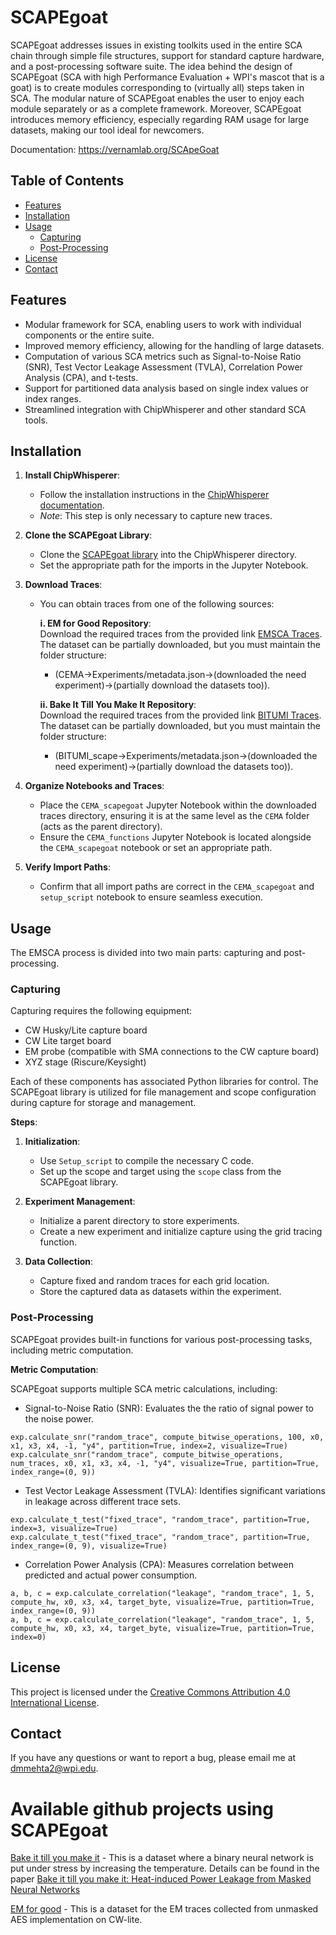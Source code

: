 # SCAPEgoat

SCAPEgoat addresses issues in existing toolkits used in the entire SCA chain through simple file structures, support for standard capture hardware, and a post-processing software suite. The idea behind the design of SCAPEgoat (SCA with high Performance Evaluation + WPI's mascot that is a goat) is to create modules corresponding to (virtually all) steps taken in SCA. The modular nature of SCAPEgoat enables the user to enjoy each module separately or as a complete framework. 
Moreover, SCAPEgoat introduces memory efficiency, especially regarding RAM usage for large datasets, making our tool ideal for newcomers. 

Documentation: https://vernamlab.org/SCApeGoat

## Table of Contents

- [Features](#features)
- [Installation](#installation)
- [Usage](#usage)
  - [Capturing](#capturing)
  - [Post-Processing](#post-processing)
- [License](#license)
- [Contact](#contact)

## Features

- Modular framework for SCA, enabling users to work with individual components or the entire suite.
- Improved memory efficiency, allowing for the handling of large datasets.
- Computation of various SCA metrics such as Signal-to-Noise Ratio (SNR), Test Vector Leakage Assessment (TVLA), Correlation Power Analysis (CPA), and t-tests.
- Support for partitioned data analysis based on single index values or index ranges.
- Streamlined integration with ChipWhisperer and other standard SCA tools.

## Installation

1. **Install ChipWhisperer**:
   - Follow the installation instructions in the [ChipWhisperer documentation](https://chipwhisperer.readthedocs.io/en/latest/).
   - *Note*: This step is only necessary to capture new traces.

2. **Clone the SCAPEgoat Library**:
   - Clone the [SCAPEgoat library](https://github.com/vernamlab/SCApeGoat) into the ChipWhisperer directory.
   - Set the appropriate path for the imports in the Jupyter Notebook.

3. **Download Traces**:
   - You can obtain traces from one of the following sources:

     **i. EM for Good Repository**:<br/>
     Download the required traces from the provided link [EMSCA Traces](https://app.box.com/v/EMSCA-for-good). The dataset can be partially downloaded, but you must maintain the folder structure:
     - (CEMA->Experiments/metadata.json->(downloaded the need experiment)->(partially download the datasets too)).
    
     **ii. Bake It Till You Make It Repository**:<br/>
     Download the required traces from the provided link [BITUMI Traces](https://app.box.com/v/BITUMI-traces). The dataset can be partially downloaded, but you must maintain the folder structure:
     - (BITUMI_scape->Experiments/metadata.json->(downloaded the need experiment)->(partially download the datasets too)).
   

4. **Organize Notebooks and Traces**:
   - Place the `CEMA_scapegoat` Jupyter Notebook within the downloaded traces directory, ensuring it is at the same level as the `CEMA` folder (acts as the parent directory).
   - Ensure the `CEMA_functions` Jupyter Notebook is located alongside the `CEMA_scapegoat` notebook or set an appropriate path.

5. **Verify Import Paths**:
   - Confirm that all import paths are correct in the `CEMA_scapegoat` and `setup_script` notebook to ensure seamless execution.

## Usage

The EMSCA process is divided into two main parts: capturing and post-processing.

### Capturing

Capturing requires the following equipment:

- CW Husky/Lite capture board
- CW Lite target board
- EM probe (compatible with SMA connections to the CW capture board)
- XYZ stage (Riscure/Keysight)

Each of these components has associated Python libraries for control. The SCAPEgoat library is utilized for file management and scope configuration during capture for storage and management.

**Steps**:

1. **Initialization**:
   - Use `Setup_script` to compile the necessary C code.
   - Set up the scope and target using the `scope` class from the SCAPEgoat library.

2. **Experiment Management**:
   - Initialize a parent directory to store experiments.
   - Create a new experiment and initialize capture using the grid tracing function.

3. **Data Collection**:
   - Capture fixed and random traces for each grid location.
   - Store the captured data as datasets within the experiment.

### Post-Processing

SCAPEgoat provides built-in functions for various post-processing tasks, including metric computation.

**Metric Computation**:

SCAPEgoat supports multiple SCA metric calculations, including:

- Signal-to-Noise Ratio (SNR): Evaluates the the ratio of signal power to the noise power.
  
```
exp.calculate_snr("random_trace", compute_bitwise_operations, 100, x0, x1, x3, x4, -1, "y4", partition=True, index=2, visualize=True)
exp.calculate_snr("random_trace", compute_bitwise_operations, num_traces, x0, x1, x3, x4, -1, "y4", visualize=True, partition=True, index_range=(0, 9))
```

- Test Vector Leakage Assessment (TVLA): Identifies significant variations in leakage across different trace sets.

```
exp.calculate_t_test("fixed_trace", "random_trace", partition=True, index=3, visualize=True)
exp.calculate_t_test("fixed_trace", "random_trace", partition=True, index_range=(0, 9), visualize=True)
```

- Correlation Power Analysis (CPA): Measures correlation between predicted and actual power consumption.

```
a, b, c = exp.calculate_correlation("leakage", "random_trace", 1, 5, compute_hw, x0, x3, x4, target_byte, visualize=True, partition=True, index_range=(0, 9))
a, b, c = exp.calculate_correlation("leakage", "random_trace", 1, 5, compute_hw, x0, x3, x4, target_byte, visualize=True, partition=True, index=0)
```

## License

This project is licensed under the [Creative Commons Attribution 4.0 International License](https://creativecommons.org/licenses/by/4.0/).

## Contact

If you have any questions or want to report a bug, please email me at [dmmehta2@wpi.edu](mailto:dmmehta2@wpi.edu).



# Available github projects using SCAPEgoat

[Bake it till you make it](https://github.com/vernamlab/Bake-it-till-you-make-it) - This is a dataset where a binary neural network is put under stress by increasing the temperature. Details can be found in the paper [Bake it till you make it: Heat-induced Power Leakage from Masked Neural Networks](https://ojs.ub.ruhr-uni-bochum.de/index.php/TCHES/article/view/11803)

[EM for good](https://github.com/vernamlab/EM-for-good) - This is a dataset for the EM traces collected from unmasked AES implementation on CW-lite. 
